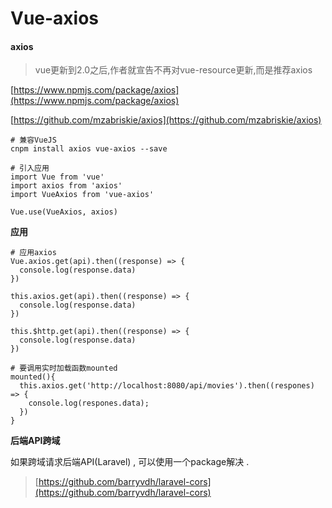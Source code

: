 # Vue-axios

#### axios

> vue更新到2.0之后,作者就宣告不再对vue-resource更新,而是推荐axios

[https://www.npmjs.com/package/axios](https://www.npmjs.com/package/axios)

[https://github.com/mzabriskie/axios](https://github.com/mzabriskie/axios)

```
# 兼容VueJS
cnpm install axios vue-axios --save

# 引入应用
import Vue from 'vue'
import axios from 'axios'
import VueAxios from 'vue-axios'

Vue.use(VueAxios, axios)
```

**应用**

```
# 应用axios
Vue.axios.get(api).then((response) => {
  console.log(response.data)
})

this.axios.get(api).then((response) => {
  console.log(response.data)
})

this.$http.get(api).then((response) => {
  console.log(response.data)
})
```

```
# 要调用实时加载函数mounted
mounted(){
  this.axios.get('http://localhost:8080/api/movies').then((respones) => {
    console.log(respones.data);
  })
}
```

**后端API跨域**

如果跨域请求后端API\(Laravel\) , 可以使用一个package解决 .

> [https://github.com/barryvdh/laravel-cors](https://github.com/barryvdh/laravel-cors)



